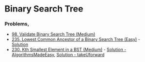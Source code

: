 # Binary Search Tree

### Problems,
- [98. Validate Binary Search Tree (Medium)](https://leetcode.com/problems/validate-binary-search-tree/)
- [235. Lowest Common Ancestor of a Binary Search Tree (Easy)](https://leetcode.com/problems/lowest-common-ancestor-of-a-binary-search-tree/) - [Solution](https://www.youtube.com/watch?v=cX_kPV_foZc&t=21s&ab_channel=takeUforward)
- [230. Kth Smallest Element in a BST (Medium)](https://leetcode.com/problems/kth-smallest-element-in-a-bst/) - [Solution - AlgorithmsMadeEasy](https://www.youtube.com/watch?v=k368NWnUFFI&ab_channel=AlgorithmsMadeEasy), [Solution - takeUforward](https://www.youtube.com/watch?v=9TJYWh0adfk&t=42s&ab_channel=takeUforward)
